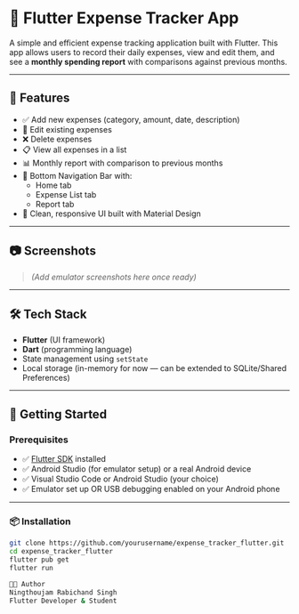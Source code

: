 # 💸 Flutter Expense Tracker App

A simple and efficient expense tracking application built with Flutter. This app allows users to record their daily expenses, view and edit them, and see a **monthly spending report** with comparisons against previous months.

---

## 📱 Features

- ✅ Add new expenses (category, amount, date, description)
- 📝 Edit existing expenses
- ❌ Delete expenses
- 📋 View all expenses in a list
- 📊 Monthly report with comparison to previous months
- 🧭 Bottom Navigation Bar with:
  - Home tab
  - Expense List tab
  - Report tab
- 🎨 Clean, responsive UI built with Material Design

---

## 📷 Screenshots

> *(Add emulator screenshots here once ready)*

---

## 🛠️ Tech Stack

- **Flutter** (UI framework)
- **Dart** (programming language)
- State management using `setState`
- Local storage (in-memory for now — can be extended to SQLite/Shared Preferences)

---

## 🚀 Getting Started

### Prerequisites

- ✅ [Flutter SDK](https://flutter.dev/docs/get-started/install) installed
- ✅ Android Studio (for emulator setup) or a real Android device
- ✅ Visual Studio Code or Android Studio (your choice)
- ✅ Emulator set up OR USB debugging enabled on your Android phone

---

### 📦 Installation

```bash
git clone https://github.com/yourusername/expense_tracker_flutter.git
cd expense_tracker_flutter
flutter pub get
flutter run

🧑‍💻 Author
Ningthoujam Rabichand Singh
Flutter Developer & Student

